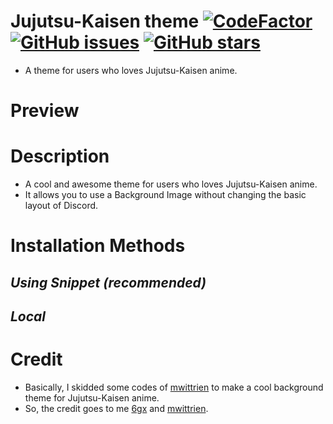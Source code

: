 # Jujutsu-Kaisen theme [![CodeFactor](https://www.codefactor.io/repository/github/6gx/jujutsu-kaisen/badge)](https://www.codefactor.io/repository/github/6gx/jujutsu-kaisen) [![GitHub issues](https://img.shields.io/github/issues/6gx/jujutsu-kaisen?style=flat)](https://github.com/6gx/jujutsu-kaisen/issues) [![GitHub stars](https://img.shields.io/github/stars/6gx/jujutsu-kaisen?style=flat)](https://github.com/6gx/jujutsu-kaisen/stargazers)
- A theme for users who loves Jujutsu-Kaisen anime.

# Preview

# Description
- A cool and awesome theme for users who loves Jujutsu-Kaisen anime.
- It allows you to use a Background Image without changing the basic layout of Discord.

# Installation Methods
## ___Using Snippet (recommended)___

## ___Local___

# Credit
- Basically, I skidded some codes of [mwittrien](https://github.com/mwittrien) to make a cool background theme for Jujutsu-Kaisen anime.
- So, the credit goes to me [6gx](https://github.com/mwittrien/6gx) and [mwittrien](https://github.com/mwittrien).
